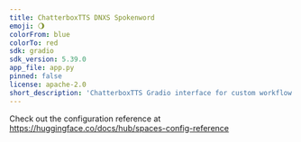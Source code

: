 ```yaml
---
title: ChatterboxTTS DNXS Spokenword
emoji: 🌖
colorFrom: blue
colorTo: red
sdk: gradio
sdk_version: 5.39.0
app_file: app.py
pinned: false
license: apache-2.0
short_description: 'ChatterboxTTS Gradio interface for custom workflow. '
---
```


Check out the configuration reference at https://huggingface.co/docs/hub/spaces-config-reference
